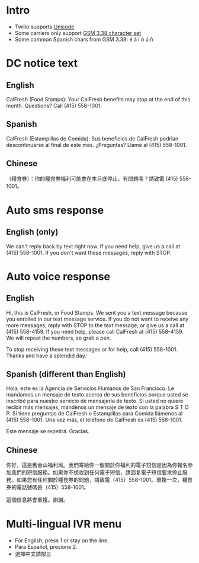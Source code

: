 # Intro
- Twilio supports [Unicode](http://en.wikipedia.org/wiki/Unicode)
- Some carriers only support [GSM 3.38 character set](http://en.wikipedia.org/wiki/GSM_03.38)
- Some common Spanish chars from GSM 3.38: é á í ó ú ñ

# DC notice text

## English
CalFresh (Food Stamps): Your CalFresh benefits may stop at the end of this month. Questions? Call (415) 558-1001.

## Spanish
CalFresh (Estampillas de Comida): Sus beneficios de CalFresh podrìan descontinuarse al final de este mes. ¿Preguntas? Llame al (415) 558-1001.

## Chinese
（糧食券）：你的糧食券福利可能會在本月底停止。有問題嗎？請致電 (415) 558-1001。

# Auto sms response

## English (only)
We can't reply back by text right now. If you need help, give us a call at (415) 558-1001. If you don't want these messages, reply with STOP.

# Auto voice response

## English
Hi, this is CalFresh, or Food Stamps. We sent you a text message because you enrolled in our text message service. If you do not want to receive any more messages, reply with STOP to the text message, or give us a call at (415) 558-4159. If you need help, please call CalFresh at (415) 558-4159. We will repeat the numbers, so grab a pen.

To stop receiving these text messages or for help, call (415) 558-1001. Thanks and have a splendid day.

## Spanish (different than English)
Hola, este es la Agencia de Servicios Humanos de San Francisco. Le mandamos un mensaje de texto acerca de sus beneficios porque usted se inscribó para nuestro servicio de mensajería de texto. Si usted no quiere recibir más mensajes, mándenos un mensaje de texto con la palabra S T O P. Si tiene preguntas de CalFresh o Estampillas para Comida llámenos al (415) 558-1001. Una vez más, el teléfono de CalFresh es (415) 558-1001.

Este mensaje se repetirá. Gracias.

## Chinese
你好，這是舊金山福利局。我們寄給你一個關於你福利的電子短信是因為你報名參加我們的短信服務。如果你不想收到任何電子短信，請回复電子短信要求停止服務。如果您有任何關於糧食券的問題，請致電（415）558-1001。重複一次，糧食券的電話號碼是（415）558-1001。

這個信息將會重複。謝謝。

# Multi-lingual IVR menu
- For English, press 1 or stay on the line.
- Para Español, presione 2.
- 選擇中文請按三
